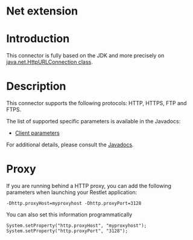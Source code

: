 Net extension
=============

Introduction
============

This connector is fully based on the JDK and more precisely on
[java.net.HttpURLConnection
class](http://web.archive.org/web/20101211204602/http://java.sun.com/j2se/1.5.0/docs/api/index.html?java/net/HttpURLConnection.html).

Description
===========

This connector supports the following protocols: HTTP, HTTPS, FTP and
FTPS.

The list of supported specific parameters is available in the Javadocs:

-   [Client
    parameters](http://web.archive.org/web/20101211204602/http://www.restlet.org/documentation/2.0/jse/ext/org/restlet/ext/net/HttpClientHelper.html)

For additional details, please consult the
[Javadocs](http://web.archive.org/web/20101211204602/http://www.restlet.org/documentation/2.0/jse/ext/org/restlet/ext/net/package-summary.html).

Proxy
=====

If you are running behind a HTTP proxy, you can add the following
parameters when launching your Restlet application:

    -Dhttp.proxyHost=myproxyhost -Dhttp.proxyPort=3128

You can also set this information programmatically

    System.setProperty("http.proxyHost", "myproxyhost");
    System.setProperty("http.proxyPort", "3128");

